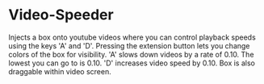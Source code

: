 # Video-Speeder

Injects a box onto youtube videos where you can control playback speeds using the keys 'A' and 'D'. Pressing the extension button lets you change colors of the box for visibility. 'A' slows down videos by a rate of 0.10. The lowest you can go to is 0.10. 'D' increases video speed by 0.10. Box is also draggable within video screen. 
